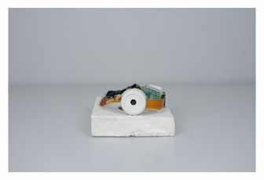 ![cats_v2](https://github.com/modern-online/latent_intimacies/blob/main/images/DSC01633.jpg?raw=true)

